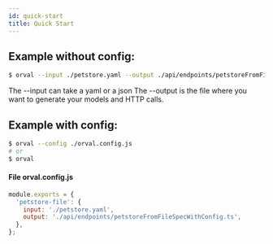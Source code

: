 ```yaml
---
id: quick-start
title: Quick Start
---
```


## Example without config:

```bash
$ orval --input ./petstore.yaml --output ./api/endpoints/petstoreFromFileSpec.ts
```

The --input can take a yaml or a json
The --output is the file where you want to generate your models and HTTP calls.

## Example with config:

```bash
$ orval --config ./orval.config.js
# or
$ orval
```

#### File orval.config.js

```js
module.exports = {
  'petstore-file': {
    input: './petstore.yaml',
    output: './api/endpoints/petstoreFromFileSpecWithConfig.ts',
  },
};
```
